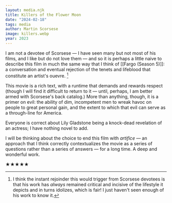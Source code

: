 ```yaml
---
layout: media.njk
title: Killers of the Flower Moon
date: "2024-02-18"
tags: media
author: Martin Scorsese
image: killers.webp
year: 2023
---
```


I am not a devotee of Scorsese — I have seen many but not most of his films, and I like but do not love them — and so it is perhaps a little naive to describe this film in much the same way that I think of [[Fargo (Season 5)]]: a conversation and eventual rejection of the tenets and lifeblood that constitute an artist's ouevre. [^1]

This movie is a rich text, with a runtime that demands and rewards respect (though I will find it difficult to return to it — until, perhaps, I am better armed with Scorsese's back catalog.) More than anything, though, it is a primer on evil: the ability of dim, incompetent men to wreak havoc on people to great personal gain, and the extent to which that evil can serve as a through-line for America.

Everyone is correct about Lily Gladstone being a knock-dead revelation of an actress; I have nothing novel to add.

I will be thinking about the choice to end this film with _artifice_ — an approach that I think correctly contextualizes the movie as a series of questions rather than a series of answers — for a long time. A deep and wonderful work.

★★★★★

[^1]: I think the instant rejoinder this would trigger from Scorsese devotees is that his work has _always_ remained critical and incisive of the lifestyle it depicts and in turns idolizes, which is fair! I just haven't seen enough of his work to know it.
